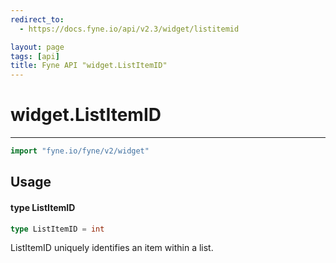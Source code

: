 ```yaml
---
redirect_to:
  - https://docs.fyne.io/api/v2.3/widget/listitemid

layout: page
tags: [api]
title: Fyne API "widget.ListItemID"
---
```



# widget.ListItemID
---
```go
import "fyne.io/fyne/v2/widget"
```

## Usage

#### type ListItemID

```go
type ListItemID = int
```

ListItemID uniquely identifies an item within a list.
